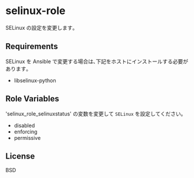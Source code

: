 selinux-role
=========

SELinux の設定を変更します｡

Requirements
------------

SELinux を Ansible で変更する場合は､下記をホストにインストールする必要があります｡

- libselinux-python

Role Variables
--------------

'selinux_role_selinuxstatus' の変数を変更して `SELinux` を設定してください｡

- disabled
- enforcing
- permissive

License
-------

BSD
